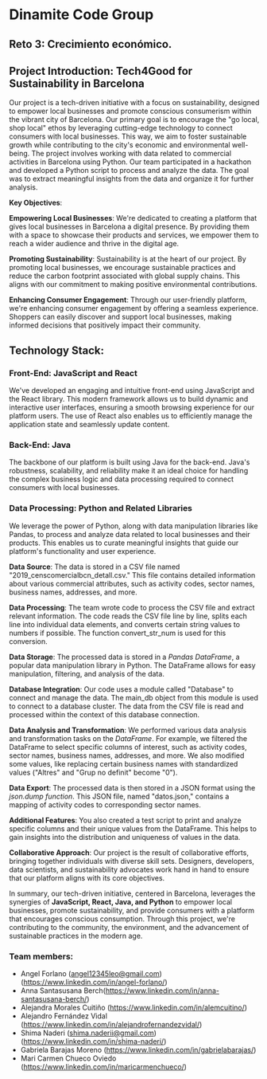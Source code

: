 # Dinamite Code Group
## Reto 3: Crecimiento económico.

## **Project Introduction**: Tech4Good for Sustainability in Barcelona

Our project is a tech-driven initiative with a focus on sustainability, designed to empower local businesses and promote conscious consumerism within the vibrant city of Barcelona. Our primary goal is to encourage the "go local, shop local" ethos by leveraging cutting-edge technology to connect consumers with local businesses. This way, we aim to foster sustainable growth while contributing to the city's economic and environmental well-being.
The project involves working with data related to commercial activities in Barcelona using Python. Our team participated in a hackathon and developed a Python script to process and analyze the data. The goal was to extract meaningful insights from the data and organize it for further analysis.

**Key Objectives**:

**Empowering Local Businesses**: We're dedicated to creating a platform that gives local businesses in Barcelona a digital presence. By providing them with a space to showcase their products and services, we empower them to reach a wider audience and thrive in the digital age.

**Promoting Sustainability**: Sustainability is at the heart of our project. By promoting local businesses, we encourage sustainable practices and reduce the carbon footprint associated with global supply chains. This aligns with our commitment to making positive environmental contributions.

**Enhancing Consumer Engagement**: Through our user-friendly platform, we're enhancing consumer engagement by offering a seamless experience. Shoppers can easily discover and support local businesses, making informed decisions that positively impact their community.

## Technology Stack:

### **Front-End: JavaScript and React**

We've developed an engaging and intuitive front-end using JavaScript and the React library. This modern framework allows us to build dynamic and interactive user interfaces, ensuring a smooth browsing experience for our platform users. The use of React also enables us to efficiently manage the application state and seamlessly update content.

### **Back-End: Java**

The backbone of our platform is built using Java for the back-end. Java's robustness, scalability, and reliability make it an ideal choice for handling the complex business logic and data processing required to connect consumers with local businesses.

### **Data Processing: Python and Related Libraries**

We leverage the power of Python, along with data manipulation libraries like Pandas, to process and analyze data related to local businesses and their products. This enables us to curate meaningful insights that guide our platform's functionality and user experience.


**Data Source**:
The data is stored in a CSV file named "2019_censcomercialbcn_detall.csv." This file contains detailed information about various commercial attributes, such as activity codes, sector names, business names, addresses, and more.

**Data Processing**:
The team wrote code to process the CSV file and extract relevant information. The code reads the CSV file line by line, splits each line into individual data elements, and converts certain string values to numbers if possible. The function convert_str_num is used for this conversion.

**Data Storage**:
The processed data is stored in a *Pandas DataFrame*, a popular data manipulation library in Python. The DataFrame allows for easy manipulation, filtering, and analysis of the data.

**Database Integration**:
Our code uses a module called "Database" to connect and manage the data. The main_db object from this module is used to connect to a database cluster. The data from the CSV file is read and processed within the context of this database connection.

**Data Analysis and Transformation**:
We performed various data analysis and transformation tasks on the *DataFrame*. For example, we filtered the DataFrame to select specific columns of interest, such as activity codes, sector names, business names, addresses, and more. We also modified some values, like replacing certain business names with standardized values ("Altres" and "Grup no definit" become "0").

**Data Export**:
The processed data is then stored in a JSON format using the *json.dump function*. This JSON file, named "datos.json," contains a mapping of activity codes to corresponding sector names.

**Additional Features**:
You also created a test script to print and analyze specific columns and their unique values from the DataFrame. This helps to gain insights into the distribution and uniqueness of values in the data.

**Collaborative Approach**:
Our project is the result of collaborative efforts, bringing together individuals with diverse skill sets. Designers, developers, data scientists, and sustainability advocates work hand in hand to ensure that our platform aligns with its core objectives.

In summary, our tech-driven initiative, centered in Barcelona, leverages the synergies of **JavaScript, React, Java, and Python** to empower local businesses, promote sustainability, and provide consumers with a platform that encourages conscious consumption. Through this project, we're contributing to the community, the environment, and the advancement of sustainable practices in the modern age.

### Team members:
* Angel Forlano (angel12345leo@gmail.com) (https://www.linkedin.com/in/angel-forlano/)
* Anna Santasusana Berch(https://www.linkedin.com/in/anna-santasusana-berch/)
* Alejandra Morales Cuitiño (https://www.linkedin.com/in/alemcuitino/)
* Alejandro Fernández Vidal (https://www.linkedin.com/in/alejandrofernandezvidal/)
* Shima Naderi (shima.naderii@gmail.com) (https://www.linkedin.com/in/shima-naderi/)
* Gabriela Barajas Moreno (https://www.linkedin.com/in/gabrielabarajas/)
* Mari Carmen Chueco Oviedo (https://www.linkedin.com/in/maricarmenchueco/)
